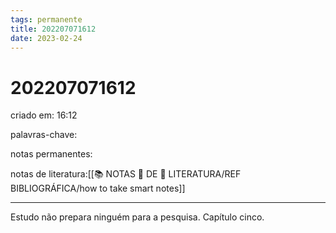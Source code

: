 ```yaml
---
tags: permanente
title: 202207071612
date: 2023-02-24
---
```

# 202207071612
criado em: 16:12

palavras-chave:

notas permanentes:

notas de literatura:[[📚 NOTAS 📖 DE 📘 LITERATURA/REF BIBLIOGRÁFICA/how to take smart notes]]

---

Estudo não prepara ninguém para a pesquisa.
Capítulo cinco.